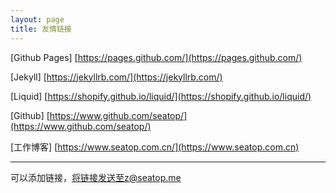 ```yaml
---
layout: page
title: 友情链接
---
```


[Github Pages] [https://pages.github.com/](https://pages.github.com/)

[Jekyll] [https://jekyllrb.com/](https://jekyllrb.com/)

[Liquid] [https://shopify.github.io/liquid/](https://shopify.github.io/liquid/)

[Github] [https://www.github.com/seatop/](https://www.github.com/seatop/)

[工作博客] [https://www.seatop.com.cn/](https://www.seatop.com.cn) 

---

可以添加链接，将链接发送至z@seatop.me